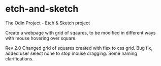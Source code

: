# etch-and-sketch
The Odin Project - Etch &amp; Sketch project

Create a webpage with grid of sqaures, to be modified in different ways with mouse hovering over square.

Rev 2.0
Changed grid of squares created with flex to css grid.
Bug fix, added user select none to stop mouse dragging.
Some naming clarifications.